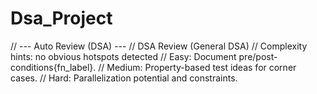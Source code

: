 # Dsa_Project

// --- Auto Review (DSA) ---
// DSA Review (General DSA)
// Complexity hints: no obvious hotspots detected
// Easy: Document pre/post-conditions{fn_label}.
// Medium: Property-based test ideas for corner cases.
// Hard: Parallelization potential and constraints.
